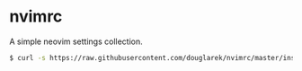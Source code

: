 # nvimrc

A simple neovim settings collection.

```sh
$ curl -s https://raw.githubusercontent.com/douglarek/nvimrc/master/install.sh | sh
```
